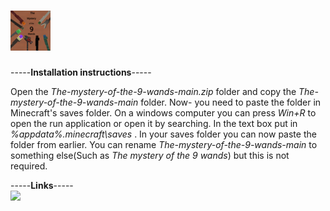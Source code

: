 # ![alt text](https://github.com/MulesGaming/The-mystery-of-the-9-wands/blob/main/icon.png)
-----**Installation instructions**-----  

Open the *The-mystery-of-the-9-wands-main.zip* folder and copy the  *The-mystery-of-the-9-wands-main* folder. Now- you need to paste the folder in Minecraft's saves folder. On a windows computer you can press *Win+R* to open the run application or open it by searching. In the text box put in *%appdata%\.minecraft\saves* . In your saves folder you can now paste the folder from earlier. You can rename *The-mystery-of-the-9-wands-main* to something else(Such as *The mystery of the 9 wands*) but this is not required.  

-----**Links**-----  
<a href='https://github.com/MulesGaming/The-mystery-of-the-9-wands'><img src='https://cryptodefinitions.com/wp-content/uploads/2020/09/GitHub-Logo.png' width="150"></a>
